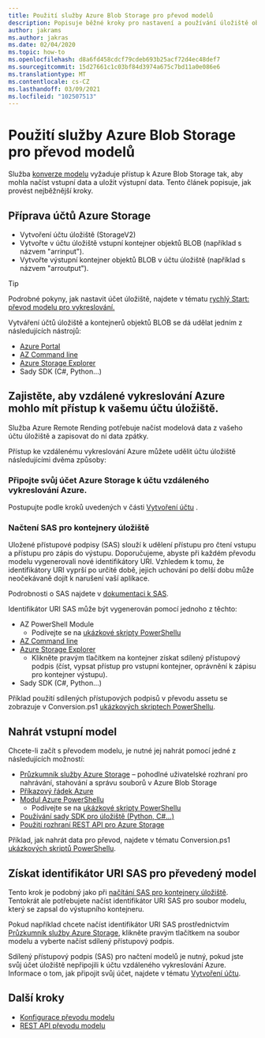 ```yaml
---
title: Použití služby Azure Blob Storage pro převod modelů
description: Popisuje běžné kroky pro nastavení a používání úložiště objektů BLOB pro převod modelu.
author: jakrams
ms.author: jakras
ms.date: 02/04/2020
ms.topic: how-to
ms.openlocfilehash: d8a6fd458cdcf79cdeb693b25acf72d4ec48def7
ms.sourcegitcommit: 15d27661c1c03bf84d3974a675c7bd11a0e086e6
ms.translationtype: MT
ms.contentlocale: cs-CZ
ms.lasthandoff: 03/09/2021
ms.locfileid: "102507513"
---
```

# <a name="use-azure-blob-storage-for-model-conversion"></a>Použití služby Azure Blob Storage pro převod modelů

Služba [konverze modelu](model-conversion.md) vyžaduje přístup k Azure Blob Storage tak, aby mohla načíst vstupní data a uložit výstupní data. Tento článek popisuje, jak provést nejběžnější kroky.

## <a name="prepare-azure-storage-accounts"></a>Příprava účtů Azure Storage

- Vytvoření účtu úložiště (StorageV2)
- Vytvořte v účtu úložiště vstupní kontejner objektů BLOB (například s názvem "arrinput").
- Vytvořte výstupní kontejner objektů BLOB v účtu úložiště (například s názvem "arroutput").

> [!TIP]
> Podrobné pokyny, jak nastavit účet úložiště, najdete v tématu [rychlý Start: převod modelu pro vykreslování.](../../quickstarts/convert-model.md)

Vytváření účtů úložiště a kontejnerů objektů BLOB se dá udělat jedním z následujících nástrojů:

- [Azure Portal](https://portal.azure.com)
- [AZ Command line](/cli/azure/install-azure-cli)
- [Azure Storage Explorer](https://azure.microsoft.com/features/storage-explorer/)
- Sady SDK (C#, Python...)

## <a name="ensure-azure-remote-rendering-can-access-your-storage-account"></a>Zajistěte, aby vzdálené vykreslování Azure mohlo mít přístup k vašemu účtu úložiště.

Služba Azure Remote Rending potřebuje načíst modelová data z vašeho účtu úložiště a zapisovat do ní data zpátky.

Přístup ke vzdálenému vykreslování Azure můžete udělit účtu úložiště následujícími dvěma způsoby:

### <a name="connect-your-azure-storage-account-with-your-azure-remote-rendering-account"></a>Připojte svůj účet Azure Storage k účtu vzdáleného vykreslování Azure.

Postupujte podle kroků uvedených v části [Vytvoření účtu](../create-an-account.md#link-storage-accounts) .

### <a name="retrieve-sas-for-the-storage-containers"></a>Načtení SAS pro kontejnery úložiště

Uložené přístupové podpisy (SAS) slouží k udělení přístupu pro čtení vstupu a přístupu pro zápis do výstupu. Doporučujeme, abyste při každém převodu modelu vygenerovali nové identifikátory URI. Vzhledem k tomu, že identifikátory URI vyprší po určité době, jejich uchování po delší dobu může neočekávaně dojít k narušení vaší aplikace.

Podrobnosti o SAS najdete v [dokumentaci k SAS](../../../storage/common/storage-sas-overview.md).

Identifikátor URI SAS může být vygenerován pomocí jednoho z těchto:

- AZ PowerShell Module
  - Podívejte se na [ukázkové skripty PowerShellu](../../samples/powershell-example-scripts.md)
- [AZ Command line](/cli/azure/install-azure-cli)
- [Azure Storage Explorer](https://azure.microsoft.com/features/storage-explorer/)
  - Klikněte pravým tlačítkem na kontejner získat sdílený přístupový podpis (číst, vypsat přístup pro vstupní kontejner, oprávnění k zápisu pro kontejner výstupu).
- Sady SDK (C#, Python...)

Příklad použití sdílených přístupových podpisů v převodu assetu se zobrazuje v Conversion.ps1 [ukázkových skriptech PowerShellu](../../samples/powershell-example-scripts.md#script-conversionps1).

## <a name="upload-an-input-model"></a>Nahrát vstupní model

Chcete-li začít s převodem modelu, je nutné jej nahrát pomocí jedné z následujících možností:

- [Průzkumník služby Azure Storage](https://azure.microsoft.com/features/storage-explorer/) – pohodlné uživatelské rozhraní pro nahrávání, stahování a správu souborů v Azure Blob Storage
- [Příkazový řádek Azure](../../../storage/blobs/storage-quickstart-blobs-cli.md)
- [Modul Azure PowerShellu](/powershell/azure/install-az-ps)
  - Podívejte se na [ukázkové skripty PowerShellu](../../samples/powershell-example-scripts.md)
- [Používání sady SDK pro úložiště (Python, C#...)](../../../storage/index.yml)
- [Použití rozhraní REST API pro Azure Storage](/rest/api/storageservices/blob-service-rest-api)

Příklad, jak nahrát data pro převod, najdete v tématu Conversion.ps1 [ukázkových skriptů PowerShellu](../../samples/powershell-example-scripts.md#script-conversionps1).

## <a name="get-a-sas-uri-for-the-converted-model"></a>Získat identifikátor URI SAS pro převedený model

Tento krok je podobný jako při [načítání SAS pro kontejnery úložiště](#retrieve-sas-for-the-storage-containers). Tentokrát ale potřebujete načíst identifikátor URI SAS pro soubor modelu, který se zapsal do výstupního kontejneru.

Pokud například chcete načíst identifikátor URI SAS prostřednictvím [Průzkumník služby Azure Storage](https://azure.microsoft.com/features/storage-explorer/), klikněte pravým tlačítkem na soubor modelu a vyberte načíst sdílený přístupový podpis.

Sdílený přístupový podpis (SAS) pro načtení modelů je nutný, pokud jste svůj účet úložiště nepřipojili k účtu vzdáleného vykreslování Azure. Informace o tom, jak připojit svůj účet, najdete v tématu [Vytvoření účtu](../create-an-account.md#link-storage-accounts).

## <a name="next-steps"></a>Další kroky

- [Konfigurace převodu modelu](configure-model-conversion.md)
- [REST API převodu modelu](conversion-rest-api.md)
